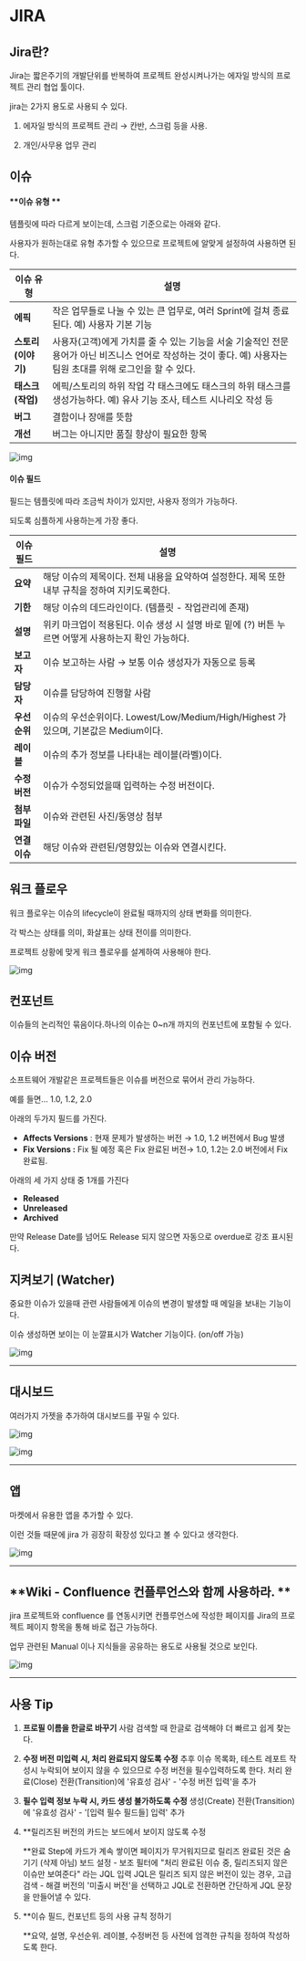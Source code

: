 # JIRA

## Jira란?

Jira는 짧은주기의 개발단위를 반복하여 프로젝트 완성시켜나가는 에자일 방식의 프로젝트 관리 협업 툴이다.

jira는 2가지 용도로 사용되 수 있다.

1. 에자일 방식의 프로젝트 관리 → 칸반, 스크럼 등을 사용.

2. 개인/사무용 업무 관리



## 이슈 

#### **이슈 유형 **

템플릿에 따라 다르게 보이는데, 스크럼 기준으로는 아래와 같다.

사용자가 원하는대로 유형 추가할 수 있으므로 프로젝트에 알맞게 설정하여 사용하면 된다.

| **이슈 유형**       | **설명**                                                     |
| ------------------- | ------------------------------------------------------------ |
| **에픽**            | 작은 업무들로 나눌 수 있는 큰 업무로, 여러 Sprint에 걸쳐 종료된다. 예) 사용자 기본 기능 |
| **스토리 (이야기)** | 사용자(고객)에게 가치를 줄 수 있는 기능을 서술 기술적인 전문 용어가 아닌 비즈니스 언어로 작성하는 것이 좋다. 예) 사용자는 팀원 초대를 위해 로그인을 할 수 있다. |
| **태스크 (작업)**   | 에픽/스토리의 하위 작업 각 태스크에도 태스크의 하위 태스크를 생성가능하다. 예) 유사 기능 조사, 테스트 시나리오 작성 등 |
| **버그**            | 결함이나 장애를 뜻함                                         |
| **개선**            | 버그는 아니지만 품질 향상이 필요한 항목                      |

 



![img](https://blog.kakaocdn.net/dn/AG4Os/btq7EAgyRqs/5daKcWa1uQFjbpp3nBrzh0/img.png)



####  

#### **이슈 필드**

필드는 템플릿에 따라 조금씩 차이가 있지만, 사용자 정의가 가능하다.

되도록 심플하게 사용하는게 가장 좋다.

| **이슈 필드** | **설명**                                                     |
| ------------- | ------------------------------------------------------------ |
| **요약**      | 해당 이슈의 제목이다. 전체 내용을 요약하여 설정한다. 제목 또한 내부 규칙을 정하여 지키도록한다. |
| **기한**      | 해당 이슈의 데드라인이다. (템플릿 - 작업관리에 존재)         |
| **설명**      | 위키 마크업이 적용된다. 이슈 생성 시 설명 바로 밑에 (?) 버튼 누르면 어떻게 사용하는지 확인 가능하다. |
| **보고자**    | 이슈 보고하는 사람 → 보통 이슈 생성자가 자동으로 등록        |
| **담당자**    | 이슈를 담당하여 진행할 사람                                  |
| **우선순위**  | 이슈의 우선순위이다. Lowest/Low/Medium/High/Highest 가 있으며, 기본값은 Medium이다. |
| **레이블**    | 이슈의 추가 정보를 나타내는 레이블(라벨)이다.                |
| **수정 버전** | 이슈가 수정되었을때 입력하는 수정 버전이다.                  |
| **첨부 파일** | 이슈와 관련된 사진/동영상 첨부                               |
| **연결 이슈** | 해당 이슈와 관련된/영향있는 이슈와 연결시킨다.               |

 

## 워크 플로우

워크 플로우는 이슈의 lifecycle이 완료될 때까지의 상태 변화를 의미한다.

각 박스는 상태를 의미, 화살표는 상태 전이를 의미한다.

프로젝트 상황에 맞게 워크 플로우를 설계하여 사용해야 한다.

![img](https://blog.kakaocdn.net/dn/cm0X1y/btq7DT8HFZ8/jrAPQMH6pi7senJIRkmjlK/img.png)



## 컨포넌트

이슈들의 논리적인 묶음이다.하나의 이슈는 0~n개 까지의 컨포넌트에 포함될 수 있다.

 

## 이슈 버전

소프트웨어 개발같은 프로젝트들은 이슈를 버전으로 묶어서 관리 가능하다.

예를 들면... 1.0, 1.2, 2.0

아래의 두가지 필드를 가진다.

- **Affects Versions** : 현재 문제가 발생하는 버전 → 1.0, 1.2 버전에서 Bug 발생
- **Fix Versions :** Fix 될 예정 혹은 Fix 완료된 버전→ 1.0, 1.2는 2.0 버전에서 Fix 완료됨.

아래의 세 가지 상태 중 1개를 가진다

- **Released**
- **Unreleased**
- **Archived**

만약 Release Date를 넘어도 Release 되지 않으면 자동으로 overdue로 강조 표시된다.

 

## 지켜보기 (Watcher)

중요한 이슈가 있을때 관련 사람들에게 이슈의 변경이 발생할 때 메일을 보내는 기능이다.

이슈 생성하면 보이는 이 눈깔표시가 Watcher 기능이다. (on/off 가능)



![img](https://blog.kakaocdn.net/dn/rLrGx/btq7EedJ41D/a8UHaBRiYbqXaXKiKcfcTK/img.png)



------

## **대시보드** 

여러가지 가젯을 추가하여 대시보드를 꾸밀 수 있다.



![img](https://blog.kakaocdn.net/dn/cMZXZs/btq7KlJdz8W/GTA2r00HcPfaKwQU7oRHR0/img.png)

![img](https://blog.kakaocdn.net/dn/c3Zsx9/btq7EdMGfoR/bTjchrne9rW0ZIPVK5M0z1/img.png)



------

## **앱**

마켓에서 유용한 앱을 추가할 수 있다.

이런 것들 때문에 jira 가 굉장히 확장성 있다고 볼 수 있다고 생각한다.



![img](https://blog.kakaocdn.net/dn/brWypW/btq7C5ht6EE/b2CkKOXxjct3jLKLooBUf0/img.png)



------

## **Wiki - Confluence 컨플루언스와 함께 사용하라. **

jira 프로젝트와 confluence 를 연동시키면
컨플루언스에 작성한 페이지를 Jira의 프로젝트 페이지 항목을 통해 바로 접근 가능하다.

업무 관련된 Manual 이나 지식들을 공유하는 용도로 사용될 것으로 보인다.

 



![img](https://blog.kakaocdn.net/dn/lpq6W/btq7I1YoQHU/kg8bz7H7vDTAyLM5Yk3r61/img.png)





------

## 사용 Tip

1. **프로필 이름을 한글로 바꾸기**
   사람 검색할 때 한글로 검색해야 더 빠르고 쉽게 찾는다.

   

2. **수정 버전 미입력 시, 처리 완료되지 않도록 수정**
   추후 이슈 목록화, 테스트 레포트 작성시 누락되어 보이지 않을 수 있으므로 수정 버전을 필수입력하도록 한다.
   처리 완료(Close) 전환(Transition)에 '유효성 검사' - '수정 버전 입력'을 추가

3. **필수 입력 정보 누락 시, 카드 생성 불가하도록 수정**
   생성(Create) 전환(Transition)에 '유효성 검사' - '[입력 필수 필드들] 입력' 추가

4. **릴리즈된 버전의 카드는 보드에서 보이지 않도록 수정

   **완료 Step에 카드가 계속 쌓이면 페이지가 무거워지므로 릴리즈 완료된 것은 숨기기 (삭제 아님)
   보드 설정 - 보조 필터에 "처리 완료된 이슈 중, 릴리즈되지 않은 이슈만 보여준다" 라는 JQL 입력
   JQL은 릴리즈 되지 않은 버전이 있는 경우, 고급 검색 - 해결 버전의 '미출시 버전'을 선택하고 JQL로 전환하면 간단하게 JQL 문장을 만들어낼 수 있다.

5. **이슈 필드, 컨포넌트 등의 사용 규칙 정하기

   **요약, 설명, 우선순위. 레이블, 수정버전 등 사전에 엄격한 규칙을 정하여 작성하도록 한다.

 